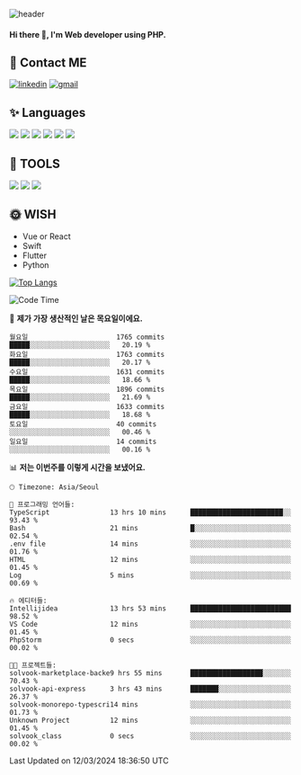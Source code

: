 ![header](https://capsule-render.vercel.app/api?type=waving&color=auto&height=300&section=header&text=Elin&fontSize=90&animation=twinkling)

#### Hi there 👋, I'm <b>Web developer</b> using PHP. ####

<!--
- 🔭 I’m currently working on Uniwill
- 🌱 I’m currently learning Vue or React or Python.
-->

<!---#### I am PHP developer --->

## 💌 Contact ME ###
[<img src='https://img.shields.io/badge/-EunjiKo-%230A66C2?style=flat-square&logo=LinkedIn&logoColor=white' alt='linkedin'>](https://www.linkedin.com/in/https://www.linkedin.com/in/eunji-ko-00a907164//)  [<img src='https://img.shields.io/badge/-einee214%40gmail.com-%23EA4335?style=flat-square&logo=Gmail&logoColor=white' alt='gmail'>](einee214@gmail.com)  


## ✨ Languages
<img src='https://img.shields.io/badge/-PHP-%23777BB4?style=for-the-badge&logo=PHP&logoColor=white'> <img src='https://img.shields.io/badge/-Laravel-%23FF2D20?style=for-the-badge&logo=Laravel&logoColor=white'> <img src='https://img.shields.io/badge/Jquery-%230769AD?style=for-the-badge&logo=Jquery&logoColor=white'> <img src='https://img.shields.io/badge/CSS3-%231572B6?style=for-the-badge&logo=CSS3&logoColor=white'> <img src='https://img.shields.io/badge/Bootstrap-%237952B3?style=for-the-badge&logo=Bootstrap&logoColor=white' > <img src='https://img.shields.io/badge/MySQL-%234479A1?style=for-the-badge&logo=MySQL&logoColor=white' >

## 🌷 TOOLS
<img src='https://img.shields.io/badge/PHPSTORM-%23000000?style=for-the-badge&logo=PhpStorm&logoColor=white' > <img src='https://img.shields.io/badge/GitLab-%23FCA121?style=for-the-badge&logo=GitLab&logoColor=white' > <img src='https://img.shields.io/badge/GitHub-%23181717?style=for-the-badge&logo=GitHub&logoColor=white'>


## 🌞 WISH
- Vue or React
- Swift
- Flutter
- Python


[![Top Langs](https://github-readme-stats.vercel.app/api/top-langs/?username=ein214&layout=compact)](https://github.com/anuraghazra/github-readme-stats)

<!--START_SECTION:waka-->
![Code Time](http://img.shields.io/badge/Code%20Time-3%2C328%20hrs%2045%20mins-blue)

📅 **제가 가장 생산적인 날은 목요일이에요.** 

```text
월요일                      1765 commits        █████░░░░░░░░░░░░░░░░░░░░   20.19 % 
화요일                      1763 commits        █████░░░░░░░░░░░░░░░░░░░░   20.17 % 
수요일                      1631 commits        █████░░░░░░░░░░░░░░░░░░░░   18.66 % 
목요일                      1896 commits        █████░░░░░░░░░░░░░░░░░░░░   21.69 % 
금요일                      1633 commits        █████░░░░░░░░░░░░░░░░░░░░   18.68 % 
토요일                      40 commits          ░░░░░░░░░░░░░░░░░░░░░░░░░   00.46 % 
일요일                      14 commits          ░░░░░░░░░░░░░░░░░░░░░░░░░   00.16 % 
```


📊 **저는 이번주를 이렇게 시간을 보냈어요.** 

```text
🕑︎ Timezone: Asia/Seoul

💬 프로그래밍 언어들: 
TypeScript               13 hrs 10 mins      ███████████████████████░░   93.43 % 
Bash                     21 mins             █░░░░░░░░░░░░░░░░░░░░░░░░   02.54 % 
.env file                14 mins             ░░░░░░░░░░░░░░░░░░░░░░░░░   01.76 % 
HTML                     12 mins             ░░░░░░░░░░░░░░░░░░░░░░░░░   01.45 % 
Log                      5 mins              ░░░░░░░░░░░░░░░░░░░░░░░░░   00.69 % 

🔥 에디터들: 
Intellijidea             13 hrs 53 mins      █████████████████████████   98.52 % 
VS Code                  12 mins             ░░░░░░░░░░░░░░░░░░░░░░░░░   01.45 % 
PhpStorm                 0 secs              ░░░░░░░░░░░░░░░░░░░░░░░░░   00.02 % 

🐱‍💻 프로젝트들: 
solvook-marketplace-backe9 hrs 55 mins       ██████████████████░░░░░░░   70.43 % 
solvook-api-express      3 hrs 43 mins       ███████░░░░░░░░░░░░░░░░░░   26.37 % 
solvook-monorepo-typescri14 mins             ░░░░░░░░░░░░░░░░░░░░░░░░░   01.73 % 
Unknown Project          12 mins             ░░░░░░░░░░░░░░░░░░░░░░░░░   01.45 % 
solvook_class            0 secs              ░░░░░░░░░░░░░░░░░░░░░░░░░   00.02 % 
```


 Last Updated on 12/03/2024 18:36:50 UTC
<!--END_SECTION:waka-->

<!---![GitHub stats](https://github-readme-stats.vercel.app/api?username=ein214&show_icons=true&theme=dracula)  --->



